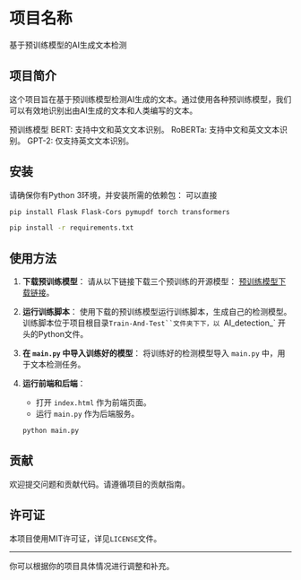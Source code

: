 # 项目名称
基于预训练模型的AI生成文本检测
## 项目简介
这个项目旨在基于预训练模型检测AI生成的文本。通过使用各种预训练模型，我们可以有效地识别出由AI生成的文本和人类编写的文本。

预训练模型
BERT: 支持中文和英文文本识别。
RoBERTa: 支持中文和英文文本识别。
GPT-2: 仅支持英文文本识别。

## 安装
请确保你有Python 3环境，并安装所需的依赖包：
可以直接
```bash
pip install Flask Flask-Cors pymupdf torch transformers
```
```bash
pip install -r requirements.txt
```

## 使用方法
1. **下载预训练模型**：
   请从以下链接下载三个预训练的开源模型：
   [预训练模型下载链接](https://rec.ustc.edu.cn/share/436a8ce0-15db-11ef-b9aa-391d78e4e304)。

2. **运行训练脚本**：
   使用下载的预训练模型运行训练脚本，生成自己的检测模型。训练脚本位于项目根目录`Train-And-Test``文件夹下下，以 `AI_detection_` 开头的Python文件。

3. **在 `main.py` 中导入训练好的模型**：
   将训练好的检测模型导入 `main.py` 中，用于文本检测任务。

4. **运行前端和后端**：
   - 打开 `index.html` 作为前端页面。
   - 运行 `main.py` 作为后端服务。
   ```bash
   python main.py

## 贡献
欢迎提交问题和贡献代码。请遵循项目的贡献指南。

## 许可证
本项目使用MIT许可证，详见`LICENSE`文件。

---

你可以根据你的项目具体情况进行调整和补充。
